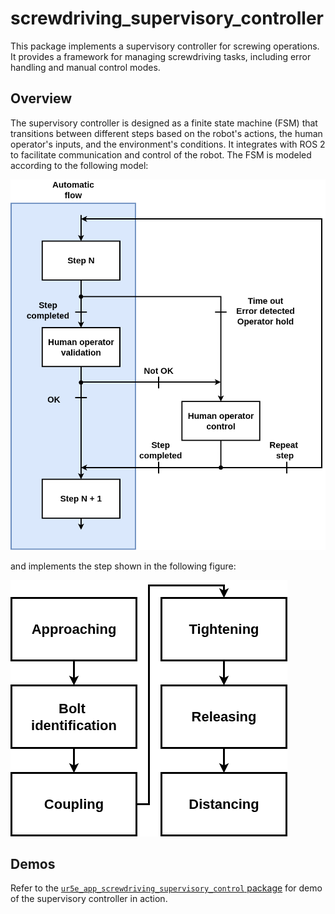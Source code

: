 # screwdriving_supervisory_controller

This package implements a supervisory controller for screwing operations.
It provides a framework for managing screwdriving tasks, including error handling and manual control modes.

## Overview

The supervisory controller is designed as a finite state machine (FSM) that transitions between different steps based on the robot's actions, the human operator's inputs, and the environment's conditions.
It integrates with ROS 2 to facilitate communication and control of the robot.
The FSM is modeled according to the following model:

![image](./doc/media/svc_operation_model.png)

and implements the step shown in the following figure:

![image](./doc/media/tightening_model.png)

## Demos

Refer to the [`ur5e_app_screwdriving_supervisory_control` package](../ur5e_app_screwdriving_supervisory_control/README.md) for demo of the supervisory controller in action.
